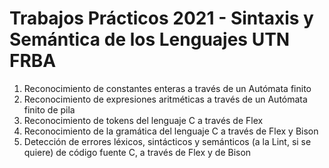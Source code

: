 # Trabajos Prácticos 2021 - Sintaxis y Semántica de los Lenguajes UTN FRBA

1. Reconocimiento de constantes enteras a través de un Autómata finito
2. Reconocimiento de expresiones aritméticas a través de un Autómata finito de pila
3. Reconocimiento de tokens del lenguaje C a través de Flex
4. Reconocimiento de la gramática del lenguaje C a través de Flex y Bison
5. Detección de errores léxicos, sintácticos y semánticos (a la Lint, si se quiere) de código fuente C, a través de Flex y de Bison
